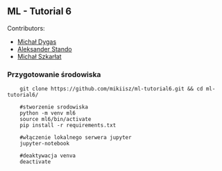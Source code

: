 ## ML - Tutorial 6

Contributors:

- [Michał Dygas](https://github.com/m00lecule)
- [Aleksander Stando](https://github.com/AleksanderStando)
- [Michał Szkarłat](https://github.com/mikiisz)

### Przygotowanie środowiska

```
    git clone https://github.com/mikiisz/ml-tutorial6.git && cd ml-tutorial6/

    #stworzenie srodowiska
    python -m venv ml6
    source ml6/bin/activate
    pip install -r requirements.txt

    #włączenie lokalnego serwera jupyter
    jupyter-notebook

    #deaktywacja venva
    deactivate

```

